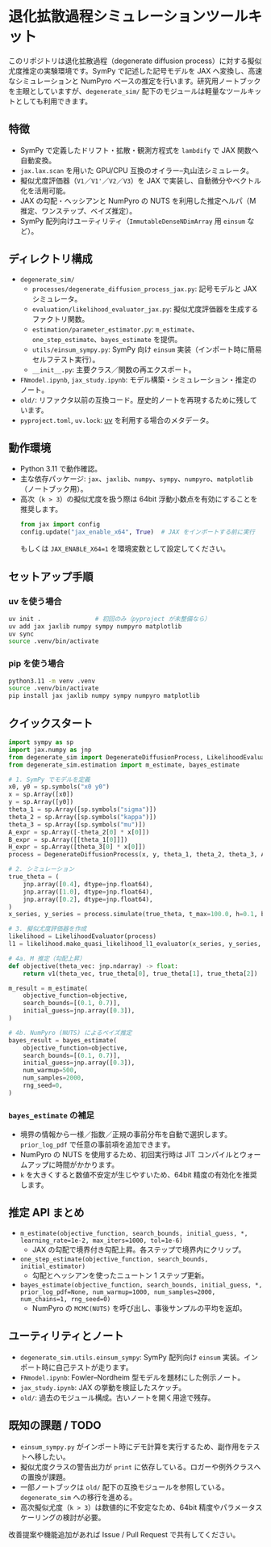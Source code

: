 # 退化拡散過程シミュレーションツールキット

このリポジトリは退化拡散過程（degenerate diffusion process）に対する擬似尤度推定の実験環境です。SymPy で記述した記号モデルを JAX へ変換し、高速なシミュレーションと NumPyro ベースの推定を行います。研究用ノートブックを主眼としていますが、`degenerate_sim/` 配下のモジュールは軽量なツールキットとしても利用できます。

## 特徴
- SymPy で定義したドリフト・拡散・観測方程式を `lambdify` で JAX 関数へ自動変換。
- `jax.lax.scan` を用いた GPU/CPU 互換のオイラー–丸山法シミュレータ。
- 擬似尤度評価器（`V1`／`V1'`／`V2`／`V3`）を JAX で実装し、自動微分やベクトル化を活用可能。
- JAX の勾配・ヘッシアンと NumPyro の NUTS を利用した推定ヘルパ（M 推定、ワンステップ、ベイズ推定）。
- SymPy 配列向けユーティリティ（`ImmutableDenseNDimArray` 用 `einsum` など）。

## ディレクトリ構成
- `degenerate_sim/`
  - `processes/degenerate_diffusion_process_jax.py`: 記号モデルと JAX シミュレータ。
  - `evaluation/likelihood_evaluator_jax.py`: 擬似尤度評価器を生成するファクトリ関数。
  - `estimation/parameter_estimator.py`: `m_estimate`、`one_step_estimate`、`bayes_estimate` を提供。
  - `utils/einsum_sympy.py`: SymPy 向け `einsum` 実装（インポート時に簡易セルフテスト実行）。
  - `__init__.py`: 主要クラス／関数の再エクスポート。
- `FNmodel.ipynb`, `jax_study.ipynb`: モデル構築・シミュレーション・推定のノート。
- `old/`: リファクタ以前の互換コード。歴史的ノートを再現するために残しています。
- `pyproject.toml`, `uv.lock`: [uv](https://github.com/astral-sh/uv) を利用する場合のメタデータ。

## 動作環境
- Python 3.11 で動作確認。
- 主な依存パッケージ: `jax`、`jaxlib`、`numpy`、`sympy`、`numpyro`、`matplotlib`（ノートブック用）。
- 高次（`k > 3`）の擬似尤度を扱う際は 64bit 浮動小数点を有効にすることを推奨します。
  ```python
  from jax import config
  config.update("jax_enable_x64", True)  # JAX をインポートする前に実行
  ```
  もしくは `JAX_ENABLE_X64=1` を環境変数として設定してください。

## セットアップ手順
### uv を使う場合
```bash
uv init .               # 初回のみ（pyproject が未整備なら）
uv add jax jaxlib numpy sympy numpyro matplotlib
uv sync
source .venv/bin/activate
```

### pip を使う場合
```bash
python3.11 -m venv .venv
source .venv/bin/activate
pip install jax jaxlib numpy sympy numpyro matplotlib
```

## クイックスタート
```python
import sympy as sp
import jax.numpy as jnp
from degenerate_sim import DegenerateDiffusionProcess, LikelihoodEvaluator
from degenerate_sim.estimation import m_estimate, bayes_estimate

# 1. SymPy でモデルを定義
x0, y0 = sp.symbols("x0 y0")
x = sp.Array([x0])
y = sp.Array([y0])
theta_1 = sp.Array([sp.symbols("sigma")])
theta_2 = sp.Array([sp.symbols("kappa")])
theta_3 = sp.Array([sp.symbols("mu")])
A_expr = sp.Array([-theta_2[0] * x[0]])
B_expr = sp.Array([[theta_1[0]]])
H_expr = sp.Array([theta_3[0] * x[0]])
process = DegenerateDiffusionProcess(x, y, theta_1, theta_2, theta_3, A_expr, B_expr, H_expr)

# 2. シミュレーション
true_theta = (
    jnp.array([0.4], dtype=jnp.float64),
    jnp.array([1.0], dtype=jnp.float64),
    jnp.array([0.2], dtype=jnp.float64),
)
x_series, y_series = process.simulate(true_theta, t_max=100.0, h=0.1, burn_out=50.0, dt=1e-3)

# 3. 擬似尤度評価器を作成
likelihood = LikelihoodEvaluator(process)
l1 = likelihood.make_quasi_likelihood_l1_evaluator(x_series, y_series, h=0.1, k=3)

# 4a. M 推定（勾配上昇）
def objective(theta_vec: jnp.ndarray) -> float:
    return v1(theta_vec, true_theta[0], true_theta[1], true_theta[2])

m_result = m_estimate(
    objective_function=objective,
    search_bounds=[(0.1, 0.7)],
    initial_guess=jnp.array([0.3]),
)

# 4b. NumPyro (NUTS) によるベイズ推定
bayes_result = bayes_estimate(
    objective_function=objective,
    search_bounds=[(0.1, 0.7)],
    initial_guess=jnp.array([0.3]),
    num_warmup=500,
    num_samples=2000,
    rng_seed=0,
)
```

### `bayes_estimate` の補足
- 境界の情報から一様／指数／正規の事前分布を自動で選択します。`prior_log_pdf` で任意の事前項を追加できます。
- NumPyro の NUTS を使用するため、初回実行時は JIT コンパイルとウォームアップに時間がかかります。
- `k` を大きくすると数値不安定が生じやすいため、64bit 精度の有効化を推奨します。

## 推定 API まとめ
- `m_estimate(objective_function, search_bounds, initial_guess, *, learning_rate=1e-2, max_iters=1000, tol=1e-6)`
  - JAX の勾配で境界付き勾配上昇。各ステップで境界内にクリップ。
- `one_step_estimate(objective_function, search_bounds, initial_estimator)`
  - 勾配とヘッシアンを使ったニュートン 1 ステップ更新。
- `bayes_estimate(objective_function, search_bounds, initial_guess, *, prior_log_pdf=None, num_warmup=1000, num_samples=2000, num_chains=1, rng_seed=0)`
  - NumPyro の `MCMC(NUTS)` を呼び出し、事後サンプルの平均を返却。

## ユーティリティとノート
- `degenerate_sim.utils.einsum_sympy`: SymPy 配列向け `einsum` 実装。インポート時に自己テストが走ります。
- `FNmodel.ipynb`: Fowler–Nordheim 型モデルを題材にした例示ノート。
- `jax_study.ipynb`: JAX の挙動を検証したスケッチ。
- `old/`: 過去のモジュール構成。古いノートを開く用途で残存。

## 既知の課題 / TODO
- `einsum_sympy.py` がインポート時にデモ計算を実行するため、副作用をテストへ移したい。
- 擬似尤度クラスの警告出力が `print` に依存している。ロガーや例外クラスへの置換が課題。
- 一部ノートブックは `old/` 配下の互換モジュールを参照している。`degenerate_sim` への移行を進める。
- 高次擬似尤度（`k > 3`）は数値的に不安定なため、64bit 精度やパラメータスケーリングの検討が必要。

改善提案や機能追加があれば Issue / Pull Request で共有してください。
